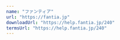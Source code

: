 ```yaml
---
name: "ファンティア"
url: "https://fantia.jp"
downloadUrl: "https://help.fantia.jp/240"
termsUrl: "https://help.fantia.jp/240"
---
```

